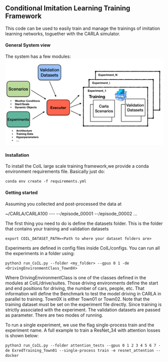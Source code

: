 Conditional Imitation Learning Training Framework
-------------

This code can be used to easily train and manage the trainings of imitation
learning networks, toguether with the CARLA simulator.


#### General System view

The system has a few modules:
[![COIL Diagram](docs/img/CoIL.png?raw=true )]()

#### Installation

To install the CoIL large scale training framework,we provide a conda environment requirements file.
Basically just do:

    conda env create -f requirements.yml


#### Getting started


Assuming you collected and post-processed the data at 

~/CARLA/CARLA100 ---
    --/episode_00001
    --/episode_00002
    …


The first thing you need to do is define the datasets folder.
This is the folder that contains your training and validation datasets

    export COIL_DATASET_PATH=<Path to where your dataset folders are>
 
Experiments are defined in config files inside CoIL/configs. You can run all the experiments in a folder using:

    python3 run_CoIL.py --folder <my_folder> --gpus 0 1 -de <DrivingEnvironmentClass_Town0X> 

Where DrivingEnvironmentClass is one of the classes defined in the modules at CoIL/drive/suites. Those driving environments define the start and end positions for driving, the number of cars, people, etc. That information will define the Benchmark to test the model driving in CARLA in parallel to training. Town0X is either Town01 or Town02. 
Note that the training dataset must be set on the experiment file directly. Since training is strictly associated with the experiment. The validation datasets are passed as parameter. There are two modes of running.

To run a single experiment, we use the flag single-process train and the experiment name. A full example to train a ResNet_34 with attention losses is shown below:

    python3 run_CoIL.py --folder attention_tests --gpus 0 1 2 3 4 5 6 7 -de ExredTraining_Town01 --single-process train -e resnet_attention --docker




